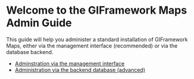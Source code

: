 # Welcome to the GIFramework Maps Admin Guide

This guide will help you administer a standard installation of GIFramework Maps, either via the management interface (recommended) or via the database backend.

* [Adminstration via the management interface](gui/getting-started.md)
* [Administration via the backend database (advanced)](db/getting-started.md)
